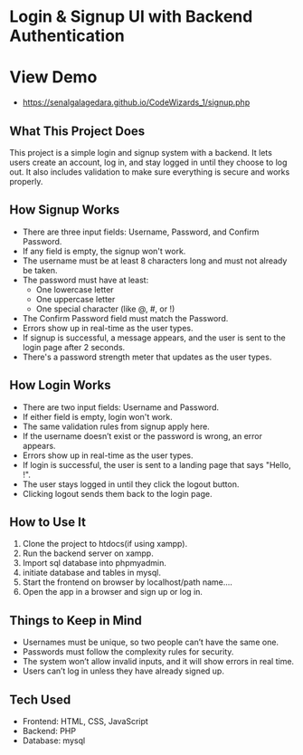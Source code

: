 # Login & Signup UI with Backend Authentication

# View Demo 
- https://senalgalagedara.github.io/CodeWizards_1/signup.php

## What This Project Does
This project is a simple login and signup system with a backend. It lets users create an account, log in, and stay logged in until they choose to log out. It also includes validation to make sure everything is secure and works properly.

## How Signup Works
- There are three input fields: Username, Password, and Confirm Password.
- If any field is empty, the signup won't work.
- The username must be at least 8 characters long and must not already be taken.
- The password must have at least:
  - One lowercase letter
  - One uppercase letter
  - One special character (like @, #, or !)
- The Confirm Password field must match the Password.
- Errors show up in real-time as the user types.
- If signup is successful, a message appears, and the user is sent to the login page after 2 seconds.
- There's a password strength meter that updates as the user types.

## How Login Works
- There are two input fields: Username and Password.
- If either field is empty, login won't work.
- The same validation rules from signup apply here.
- If the username doesn’t exist or the password is wrong, an error appears.
- Errors show up in real-time as the user types.
- If login is successful, the user is sent to a landing page that says "Hello, <username>!".
- The user stays logged in until they click the logout button.
- Clicking logout sends them back to the login page.

## How to Use It
1. Clone the project to htdocs(if using xampp).
2. Run the backend server on xampp.
3. Import sql database into phpmyadmin.
4. initiate database and tables in mysql.
5. Start the frontend on browser by localhost/path name....
6. Open the app in a browser and sign up or log in.

## Things to Keep in Mind
- Usernames must be unique, so two people can’t have the same one.
- Passwords must follow the complexity rules for security.
- The system won’t allow invalid inputs, and it will show errors in real time.
- Users can’t log in unless they have already signed up.

## Tech Used
- Frontend: HTML, CSS, JavaScript
- Backend: PHP
- Database: mysql 


